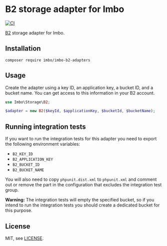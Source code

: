 # B2 storage adapter for Imbo

[![CI](https://github.com/imbo/imbo-b2-adapters/workflows/CI/badge.svg)](https://github.com/imbo/imbo-b2-adapters/actions?query=workflow%3ACI)

[B2](https://www.backblaze.com/) storage adapter for Imbo.

## Installation

    composer require imbo/imbo-b2-adapters

## Usage

Create the adapter using a key ID, an application key, a bucket ID, and a bucket name. You can get access to this information in your B2 account.

```php
use Imbo\Storage\B2;

$adapter = new B2($keyId, $applicationKey, $bucketId, $bucketName);
```

## Running integration tests

If you want to run the integration tests for this adapter you need to export the following environment variables:

- `B2_KEY_ID`
- `B2_APPLICATION_KEY`
- `B2_BUCKET_ID`
- `B2_BUCKET_NAME`

You will also need to copy `phpunit.dist.xml` to `phpunit.xml` and comment out or remove the part in the configuration that excludes the integration test group.

**Warning:** The integration tests will empty the specified bucket, so if you intend to run the integration tests you should create a dedicated bucket for this purpose.

## License

MIT, see [LICENSE](LICENSE).
